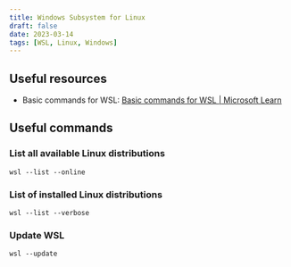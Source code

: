 ```yaml
---
title: Windows Subsystem for Linux
draft: false
date: 2023-03-14
tags: [WSL, Linux, Windows]
---
```

## Useful resources
- Basic commands for WSL: [Basic commands for WSL | Microsoft Learn](https://learn.microsoft.com/en-us/windows/wsl/basic-commands#list-installed-linux-distributions)

## Useful commands
### List all available Linux distributions
```shell
wsl --list --online
```

### List of installed Linux distributions

```shell
wsl --list --verbose
```

### Update WSL
```shell
wsl --update
```
